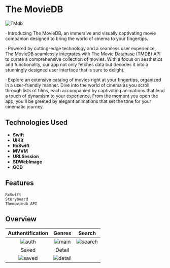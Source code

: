 # The MovieDB

![TMdb](https://github.com/SerhiiMolodets/TheMovieDBapp/assets/108882250/37864271-1986-4e36-9e66-adb97b6da6f2)

· Introducing The MovieDB, an immersive and visually captivating movie companion designed to bring the world of cinema to your fingertips.

· Powered by cutting-edge technology and a seamless user experience, The MovieDB seamlessly integrates with The Movie Database (TMDB) API to curate a comprehensive collection of movies. With a focus on aesthetics and functionality, our app not only fetches data but decodes it into a stunningly designed user interface that is sure to delight.

· Explore an extensive catalog of movies right at your fingertips, organized in a user-friendly manner. Dive into the world of cinema as you scroll through lists of films, each accompanied by captivating animations that lend a touch of dynamism to your experience. From the moment you open the app, you'll be greeted by elegant animations that set the tone for your cinematic journey.


## Technologies Used

- **Swift**
- **UIKit**
- **RxSwift**
- **MVVM**
- **URLSession**
- **SDWebImage**
- **GCD**

## Features

```
RxSwift
Storyboard
Themoviedb API 
```

## Overview
| Authentification | Genres | Search 
|:---------:|:---------:|:---------:
![auth](https://github.com/SerhiiMolodets/TheMovieDBapp/assets/108882250/f6b2316c-f6a9-4c34-a6b1-fd0965d959a0)|![main](https://github.com/SerhiiMolodets/TheMovieDBapp/assets/108882250/8c866fb3-9d9a-48f7-8191-7954abc7aa4d)|![search](https://github.com/SerhiiMolodets/TheMovieDBapp/assets/108882250/c1f0d590-c554-4521-b333-7ab09f0b51d3)|
| Saved | Detail
| ![saved](https://github.com/SerhiiMolodets/TheMovieDBapp/assets/108882250/36a8737b-e55e-497b-8ece-ed997e2124a0) | ![detail](https://github.com/SerhiiMolodets/TheMovieDBapp/assets/108882250/f9c6b991-2ce3-4e7e-8692-5a0945cb6b5e)
